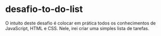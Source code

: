 # desafio-to-do-list

O intuito deste desafio é colocar em prática todos os conhecimentos de JavaScript, HTML e CSS. Nele, irei criar uma simples lista de tarefas.



